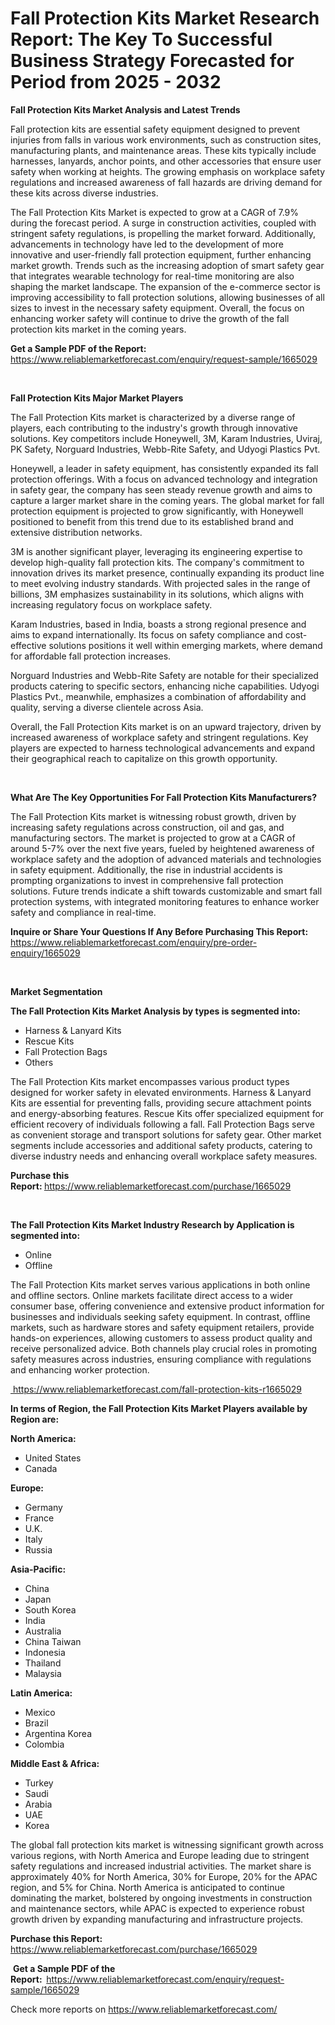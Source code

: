 <p><h1>Fall Protection Kits Market Research Report: The Key To Successful Business Strategy Forecasted for Period from 2025 - 2032</h1></p><p><strong>Fall Protection Kits Market Analysis and Latest Trends</strong></p>
<p><p>Fall protection kits are essential safety equipment designed to prevent injuries from falls in various work environments, such as construction sites, manufacturing plants, and maintenance areas. These kits typically include harnesses, lanyards, anchor points, and other accessories that ensure user safety when working at heights. The growing emphasis on workplace safety regulations and increased awareness of fall hazards are driving demand for these kits across diverse industries.</p><p>The Fall Protection Kits Market is expected to grow at a CAGR of 7.9% during the forecast period. A surge in construction activities, coupled with stringent safety regulations, is propelling the market forward. Additionally, advancements in technology have led to the development of more innovative and user-friendly fall protection equipment, further enhancing market growth. Trends such as the increasing adoption of smart safety gear that integrates wearable technology for real-time monitoring are also shaping the market landscape. The expansion of the e-commerce sector is improving accessibility to fall protection solutions, allowing businesses of all sizes to invest in the necessary safety equipment. Overall, the focus on enhancing worker safety will continue to drive the growth of the fall protection kits market in the coming years.</p></p>
<p><strong>Get a Sample PDF of the Report:&nbsp;</strong> <a href="https://www.reliablemarketforecast.com/enquiry/request-sample/1665029?utm_campaign=3132&utm_medium=2&utm_source=Github&utm_content=ia&utm_term=06032025&utm_id=fall-protection-kits">https://www.reliablemarketforecast.com/enquiry/request-sample/1665029</a></p>
<p>&nbsp;</p>
<p><strong>Fall Protection Kits Major Market Players</strong></p>
<p><p>The Fall Protection Kits market is characterized by a diverse range of players, each contributing to the industry's growth through innovative solutions. Key competitors include Honeywell, 3M, Karam Industries, Uviraj, PK Safety, Norguard Industries, Webb-Rite Safety, and Udyogi Plastics Pvt.</p><p>Honeywell, a leader in safety equipment, has consistently expanded its fall protection offerings. With a focus on advanced technology and integration in safety gear, the company has seen steady revenue growth and aims to capture a larger market share in the coming years. The global market for fall protection equipment is projected to grow significantly, with Honeywell positioned to benefit from this trend due to its established brand and extensive distribution networks.</p><p>3M is another significant player, leveraging its engineering expertise to develop high-quality fall protection kits. The company's commitment to innovation drives its market presence, continually expanding its product line to meet evolving industry standards. With projected sales in the range of billions, 3M emphasizes sustainability in its solutions, which aligns with increasing regulatory focus on workplace safety.</p><p>Karam Industries, based in India, boasts a strong regional presence and aims to expand internationally. Its focus on safety compliance and cost-effective solutions positions it well within emerging markets, where demand for affordable fall protection increases.</p><p>Norguard Industries and Webb-Rite Safety are notable for their specialized products catering to specific sectors, enhancing niche capabilities. Udyogi Plastics Pvt., meanwhile, emphasizes a combination of affordability and quality, serving a diverse clientele across Asia.</p><p>Overall, the Fall Protection Kits market is on an upward trajectory, driven by increased awareness of workplace safety and stringent regulations. Key players are expected to harness technological advancements and expand their geographical reach to capitalize on this growth opportunity.</p></p>
<p>&nbsp;</p>
<p><strong>What Are The Key Opportunities For Fall Protection Kits Manufacturers?</strong></p>
<p><p>The Fall Protection Kits market is witnessing robust growth, driven by increasing safety regulations across construction, oil and gas, and manufacturing sectors. The market is projected to grow at a CAGR of around 5-7% over the next five years, fueled by heightened awareness of workplace safety and the adoption of advanced materials and technologies in safety equipment. Additionally, the rise in industrial accidents is prompting organizations to invest in comprehensive fall protection solutions. Future trends indicate a shift towards customizable and smart fall protection systems, with integrated monitoring features to enhance worker safety and compliance in real-time.</p></p>
<p><strong>Inquire or Share Your Questions If Any Before Purchasing This Report:</strong> <a href="https://www.reliablemarketforecast.com/enquiry/pre-order-enquiry/1665029?utm_campaign=3132&utm_medium=2&utm_source=Github&utm_content=ia&utm_term=06032025&utm_id=fall-protection-kits">https://www.reliablemarketforecast.com/enquiry/pre-order-enquiry/1665029</a></p>
<p>&nbsp;</p>
<p><strong>Market Segmentation</strong></p>
<p><strong>The Fall Protection Kits Market Analysis by types is segmented into:</strong></p>
<p><ul><li>Harness & Lanyard Kits</li><li>Rescue Kits</li><li>Fall Protection Bags</li><li>Others</li></ul></p>
<p><p>The Fall Protection Kits market encompasses various product types designed for worker safety in elevated environments. Harness & Lanyard Kits are essential for preventing falls, providing secure attachment points and energy-absorbing features. Rescue Kits offer specialized equipment for efficient recovery of individuals following a fall. Fall Protection Bags serve as convenient storage and transport solutions for safety gear. Other market segments include accessories and additional safety products, catering to diverse industry needs and enhancing overall workplace safety measures.</p></p>
<p><strong>Purchase this Report:&nbsp;</strong><a href="https://www.reliablemarketforecast.com/purchase/1665029?utm_campaign=3132&utm_medium=2&utm_source=Github&utm_content=ia&utm_term=06032025&utm_id=fall-protection-kits">https://www.reliablemarketforecast.com/purchase/1665029</a></p>
<p>&nbsp;</p>
<p><strong>The Fall Protection Kits Market Industry Research by Application is segmented into:</strong></p>
<p><ul><li>Online</li><li>Offline</li></ul></p>
<p><p>The Fall Protection Kits market serves various applications in both online and offline sectors. Online markets facilitate direct access to a wider consumer base, offering convenience and extensive product information for businesses and individuals seeking safety equipment. In contrast, offline markets, such as hardware stores and safety equipment retailers, provide hands-on experiences, allowing customers to assess product quality and receive personalized advice. Both channels play crucial roles in promoting safety measures across industries, ensuring compliance with regulations and enhancing worker protection.</p></p>
<p><a href="https://www.reliablemarketforecast.com/fall-protection-kits-r1665029?utm_campaign=3132&utm_medium=2&utm_source=Github&utm_content=ia&utm_term=06032025&utm_id=fall-protection-kits">&nbsp;https://www.reliablemarketforecast.com/fall-protection-kits-r1665029</a></p>
<p><strong>In terms of Region, the Fall Protection Kits Market Players available by Region are:</strong></p>
<p>
    <p> <strong> North America: </strong>
        <ul>
            <li>United States</li>
            <li>Canada</li>
        </ul>
        </p> 
    <p> <strong> Europe: </strong>
        <ul>
            <li>Germany</li>
            <li>France</li>
            <li>U.K.</li>
            <li>Italy</li>
            <li>Russia</li>
        </ul>
        </p> 
    <p> <strong> Asia-Pacific: </strong>
        <ul>
            <li>China</li>
            <li>Japan</li>
            <li>South Korea</li>
            <li>India</li>
            <li>Australia</li>
            <li>China Taiwan</li>
            <li>Indonesia</li>
            <li>Thailand</li>
            <li>Malaysia</li>
        </ul>
        </p> 
    <p> <strong> Latin America: </strong>
        <ul>
            <li>Mexico</li>
            <li>Brazil</li>
            <li>Argentina Korea</li>
            <li>Colombia</li>
        </ul>
        </p> 
    <p> <strong> Middle East & Africa: </strong>
        <ul>
            <li>Turkey</li>
            <li>Saudi</li>
            <li>Arabia</li>
            <li>UAE</li>
            <li>Korea</li>
        </ul>
    </p>
    </p>
<p><p>The global fall protection kits market is witnessing significant growth across various regions, with North America and Europe leading due to stringent safety regulations and increased industrial activities. The market share is approximately 40% for North America, 30% for Europe, 20% for the APAC region, and 5% for China. North America is anticipated to continue dominating the market, bolstered by ongoing investments in construction and maintenance sectors, while APAC is expected to experience robust growth driven by expanding manufacturing and infrastructure projects.</p></p>
<p><strong>Purchase this Report: </strong><a href="https://www.reliablemarketforecast.com/purchase/1665029?utm_campaign=3132&utm_medium=2&utm_source=Github&utm_content=ia&utm_term=06032025&utm_id=fall-protection-kits">https://www.reliablemarketforecast.com/purchase/1665029</a></p>
<p>&nbsp;<strong>Get a Sample PDF of the Report:&nbsp;&nbsp;</strong><a href="https://www.reliablemarketforecast.com/enquiry/request-sample/1665029?utm_campaign=3132&utm_medium=2&utm_source=Github&utm_content=ia&utm_term=06032025&utm_id=fall-protection-kits">https://www.reliablemarketforecast.com/enquiry/request-sample/1665029</a></p>
<p><strong></strong></p>
<p>Check more reports on <a href="https://www.reliablemarketforecast.com/?utm_campaign=3132&utm_medium=2&utm_source=Github&utm_content=ia&utm_term=06032025&utm_id=fall-protection-kits">https://www.reliablemarketforecast.com/</a></p>